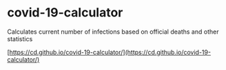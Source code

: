 # covid-19-calculator
Calculates current number of infections based on official deaths and other statistics

[https://cd.github.io/covid-19-calculator/](https://cd.github.io/covid-19-calculator/)